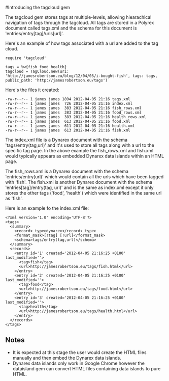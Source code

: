 #Introducing the tagcloud gem

The tagcloud gem stores tags at multiple-levels, allowing hiearachical navigation of tags through the tagcloud. All tags are stored in a Polyrex document called tags.xml and the schema for this document is 'entries/entry[tag]/urls[url]'.

Here's an example of how tags associated with a url are added to the tag cloud.

    require 'tagcloud'

    tags = %w{fish food health}
    tagcloud = TagCloud.new(uri: 'http://jamesrobertson.eu/blog/12/04/05/i-bought-fish', tags: tags, public_path: 'http://jamesrobertson.eu/tags')

Here's the files it created:

    -rw-r--r-- 1 james james 1894 2012-04-05 21:16 tags.xml
    -rw-r--r-- 1 james james  726 2012-04-05 21:16 index.xml
    -rw-r--r-- 1 james james  383 2012-04-05 21:16 fish_rows.xml
    -rw-r--r-- 1 james james  383 2012-04-05 21:16 food_rows.xml
    -rw-r--r-- 1 james james  383 2012-04-05 21:16 health_rows.xml
    -rw-r--r-- 1 james james  613 2012-04-05 21:16 food.xml
    -rw-r--r-- 1 james james  611 2012-04-05 21:16 health.xml
    -rw-r--r-- 1 james james  613 2012-04-05 21:16 fish.xml

The index.xml file is a Dynarex document with the schema 'tags/entry(tag,url)' and it's used to store all tags along with a url to the specific tag page. In the above example the fish_rows.xml and fish.xml would typically appears as embedded Dynarex data islands within an HTML page. 

The fish_rows.xml is a Dynarex document with the schema 'entries/entry(url)' which would contain all the urls which have been tagged with 'fish'. The fish.xml is another Dynarex document with the schema 'entries[tag]/entry(tag, url)' and is the same as index.xml except it only stores the other tags ('food', 'health') which were identified in the same url as 'fish'.

Here is an example fo the index.xml file:

    <?xml version='1.0' encoding='UTF-8'?>
    <tags>
      <summary>
        <recordx_type>dynarex</recordx_type>
        <format_mask>[!tag] [!url]</format_mask>
        <schema>tags/entry(tag,url)</schema>
      </summary>
      <records>
        <entry id='1' created='2012-04-05 21:16:25 +0100' last_modified=''>
          <tag>fish</tag>
          <url>http://jamesrobertson.eu/tags/fish.html</url>
        </entry>
        <entry id='2' created='2012-04-05 21:16:25 +0100' last_modified=''>
          <tag>food</tag>
          <url>http://jamesrobertson.eu/tags/food.html</url>
        </entry>
        <entry id='3' created='2012-04-05 21:16:25 +0100' last_modified=''>
          <tag>health</tag>
          <url>http://jamesrobertson.eu/tags/health.html</url>
        </entry>
      </records>
    </tags>

## Notes

* It is expected at this stage the user would create the HTML files manually and then embed the Dynarex data islands. 
* Dynarex data islands only work in Google Chrome however the dataisland gem can convert HTML files containing data islands to pure HTML.


